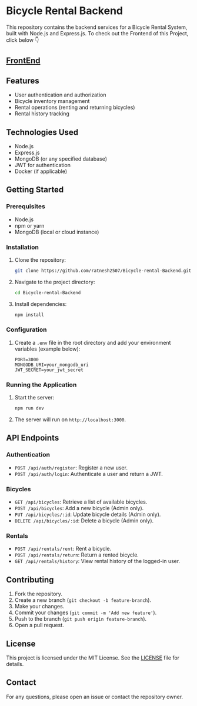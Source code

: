 # Bicycle Rental Backend

This repository contains the backend services for a Bicycle Rental System, built with Node.js and Express.js.
To check out the Frontend of this Project, click below 👇
## [FrontEnd](https://github.com/ratnesh2507/Bicycle-Rental-System)

## Features

- User authentication and authorization
- Bicycle inventory management
- Rental operations (renting and returning bicycles)
- Rental history tracking

## Technologies Used

- Node.js
- Express.js
- MongoDB (or any specified database)
- JWT for authentication
- Docker (if applicable)

## Getting Started

### Prerequisites

- Node.js
- npm or yarn
- MongoDB (local or cloud instance)

### Installation

1. Clone the repository:
    ```sh
    git clone https://github.com/ratnesh2507/Bicycle-rental-Backend.git
    ```
2. Navigate to the project directory:
    ```sh
    cd Bicycle-rental-Backend
    ```
3. Install dependencies:
    ```sh
    npm install
    ```

### Configuration

1. Create a `.env` file in the root directory and add your environment variables (example below):
    ```env
    PORT=3000
    MONGODB_URI=your_mongodb_uri
    JWT_SECRET=your_jwt_secret
    ```

### Running the Application

1. Start the server:
    ```sh
    npm run dev
    ```
2. The server will run on `http://localhost:3000`.

## API Endpoints

### Authentication

- `POST /api/auth/register`: Register a new user.
- `POST /api/auth/login`: Authenticate a user and return a JWT.

### Bicycles

- `GET /api/bicycles`: Retrieve a list of available bicycles.
- `POST /api/bicycles`: Add a new bicycle (Admin only).
- `PUT /api/bicycles/:id`: Update bicycle details (Admin only).
- `DELETE /api/bicycles/:id`: Delete a bicycle (Admin only).

### Rentals

- `POST /api/rentals/rent`: Rent a bicycle.
- `POST /api/rentals/return`: Return a rented bicycle.
- `GET /api/rentals/history`: View rental history of the logged-in user.

## Contributing

1. Fork the repository.
2. Create a new branch (`git checkout -b feature-branch`).
3. Make your changes.
4. Commit your changes (`git commit -m 'Add new feature'`).
5. Push to the branch (`git push origin feature-branch`).
6. Open a pull request.

## License

This project is licensed under the MIT License. See the [LICENSE](LICENSE) file for details.

## Contact

For any questions, please open an issue or contact the repository owner.
